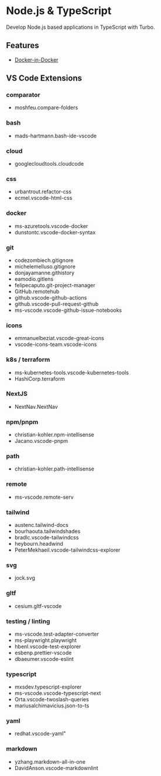 # Node.js & TypeScript

Develop Node.js based applications in TypeScript with Turbo.

## Features

- [Docker-in-Docker](https://github.com/devcontainers/features/tree/main/src/docker-in-docker)

## VS Code Extensions

### comparator

- moshfeu.compare-folders

### bash

- mads-hartmann.bash-ide-vscode

### cloud

- googlecloudtools.cloudcode

### css

- urbantrout.refactor-css
- ecmel.vscode-html-css

### docker

- ms-azuretools.vscode-docker
- dunstontc.vscode-docker-syntax

### git

- codezombiech.gitignore
- michelemelluso.gitignore
- donjayamanne.githistory
- eamodio.gitlens
- felipecaputo.git-project-manager
- GitHub.remotehub
- github.vscode-github-actions
- github.vscode-pull-request-github
- ms-vscode.vscode-github-issue-notebooks

### icons

- emmanuelbeziat.vscode-great-icons
- vscode-icons-team.vscode-icons

### k8s / terraform

- ms-kubernetes-tools.vscode-kubernetes-tools
- HashiCorp.terraform

### NextJS

- NextNav.NextNav

### npm/pnpm

- christian-kohler.npm-intellisense
- Jacano.vscode-pnpm

### path

- christian-kohler.path-intellisense

### remote

- ms-vscode.remote-serv

### tailwind

- austenc.tailwind-docs
- bourhaouta.tailwindshades
- bradlc.vscode-tailwindcss
- heybourn.headwind
- PeterMekhaeil.vscode-tailwindcss-explorer

### svg

- jock.svg

### gltf

- cesium.gltf-vscode

### testing / linting

- ms-vscode.test-adapter-converter
- ms-playwright.playwright
- hbenl.vscode-test-explorer
- esbenp.prettier-vscode
- dbaeumer.vscode-eslint

### typescript

- mxsdev.typescript-explorer
- ms-vscode.vscode-typescript-next
- Orta.vscode-twoslash-queries
- mariusalchimavicius.json-to-ts

### yaml

- redhat.vscode-yaml"

### markdown

- yzhang.markdown-all-in-one
- DavidAnson.vscode-markdownlint

